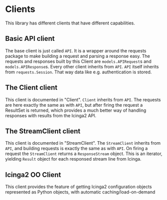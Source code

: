 # Clients
This library has different clients that have different capabilities.

## Basic API client
The base client is just called `API`. It is a wrapper around the requests package to make building a request and
parsing a response easy. The requests and responses built by this Client are `models.APIRequest`s and
`models.APIResponse`s.
Every other client inherits from `API`. `API` itself inherits from `requests.Session`. That way data like e.g.
authentication is stored.

## The Client client
This client is documented in "Client". `Client` inherits from `API`. The requests are here exactly the same as with
`API`, but after firing the request a ResultSet is returned, which provides a much better way of handling responses
with results from the Icinga2 API.

## The StreamClient client
This client is documented in "StreamClient". The `StreamClient` inherits from `API`, and building requests is exactly
the same as with `API`. On firing a request the `StreamClient` returns a `ResponseStream` object. This is an iterator,
yielding `Result` object for each responsed stream line from Icinga.

## Icinga2 OO Client
This client provides the feature of getting Icinga2 configuration objects represented as Python objects, with automatic
caching/load-on-demand
